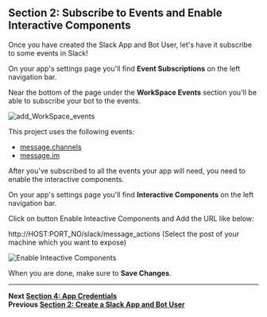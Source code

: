 ## Section 2: Subscribe to Events and Enable Interactive Components

Once you have created the Slack App and Bot User, let's have it subscribe to some events in Slack!

On your app's settings page you'll find **Event Subscriptions** on the left navigation bar.

Near the bottom of the page under the **WorkSpace Events** section you'll be able to subscribe your bot to the events.

![add_WorkSpace_events](https://s3.ap-south-1.amazonaws.com/jenkinsbot/events.PNG)

This project uses the following events:

- [message.channels](https://api.slack.com/events/message.channels)
- [message.im](https://api.slack.com/events/message.im)

After you've subscribed to all the events your app will need, you need to enable the interactive components.

On your app's settings page you'll find **Interactive Components** on the left navigation bar.

Click on button Enable Inteactive Components and Add the URL like below:

http://HOST:PORT_NO/slack/message_actions (Select the post of your machine which you want to expose)

![Enable Inteactive Components](https://s3.ap-south-1.amazonaws.com/jenkinsbot/events2.PNG)

When you are done, make sure to **Save Changes**.

---
**Next [Section 4:  App Credentials](./../docs/Section-4.md)**  
**Previous [Section 2: Create a Slack App and Bot User](./../docs/Section-2.md)**  

